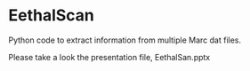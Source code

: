 # EethalScan
Python code to extract information from multiple Marc dat files.

Please take a look the presentation file, EethalSan.pptx
